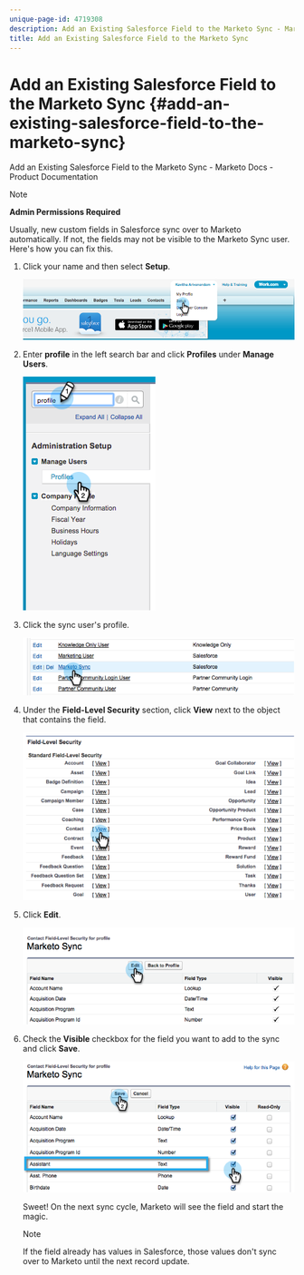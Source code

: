 ```yaml
---
unique-page-id: 4719308
description: Add an Existing Salesforce Field to the Marketo Sync - Marketo Docs - Product Documentation
title: Add an Existing Salesforce Field to the Marketo Sync
---
```


# Add an Existing Salesforce Field to the Marketo Sync {#add-an-existing-salesforce-field-to-the-marketo-sync}

Add an Existing Salesforce Field to the Marketo Sync - Marketo Docs - Product Documentation

>[!NOTE]
>
>**Admin Permissions Required**

Usually, new custom fields in Salesforce sync over to Marketo automatically. If not, the fields may not be visible to the Marketo Sync user. Here's how you can fix this.

1. Click your name and then select **Setup**.

   ![](assets/image2015-6-30-14-3a20-3a6.png)

1. Enter **profile** in the left search bar and click **Profiles** under **Manage Users**.

   ![](assets/image2015-6-30-14-3a20-3a52.png)

1. Click the sync user's profile.

   ![](assets/image2015-6-30-14-3a23-3a41.png)

1. Under the **Field-Level Security** section, click **View** next to the object that contains the field.

   ![](assets/image2015-6-30-14-3a23-3a59.png)

1. Click **Edit**.

   ![](assets/image2015-6-30-14-3a24-3a28.png)

1. Check the **Visible** checkbox for the field you want to add to the sync and click **Save**.

   ![](assets/image2015-6-30-14-3a24-3a49.png)

   Sweet! On the next sync cycle, Marketo will see the field and start the magic.

   >[!NOTE]
   >
   >If the field already has values in Salesforce, those values don't sync over to Marketo until the next record update.

